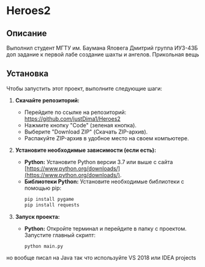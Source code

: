 # Heroes2

## Описание
 Выполнил студент МГТУ им. Баумана Яловега Дмитрий группа ИУ3-43Б доп задание к первой лабе создание шахты и ангелов.
Прикольная вещь

## Установка

Чтобы запустить этот проект, выполните следующие шаги:

1.  **Скачайте репозиторий:**

    *   Перейдите по ссылке на репозиторий: https://github.com/justDima1/Heroes2
    *   Нажмите кнопку "Code" (зеленая кнопка).
    *   Выберите "Download ZIP" (Скачать ZIP-архив).
    *   Распакуйте ZIP-архив в удобное место на своем компьютере.

2.  **Установите необходимые зависимости (если есть):**

    *   **Python:** Установите Python версии 3.7 или выше с сайта [https://www.python.org/downloads/](https://www.python.org/downloads/).
    *   **Библиотеки Python:** Установите необходимые библиотеки с помощью pip:
        ```bash
        pip install pygame
        pip install requests
        ```
3.  **Запуск проекта:**

    *   **Python:** Откройте терминал и перейдите в папку с проектом. Запустите главный скрипт:

        ```bash
        python main.py
        ```
но вообще писал на Java так что используйте VS 2018 или IDEA projects
  
